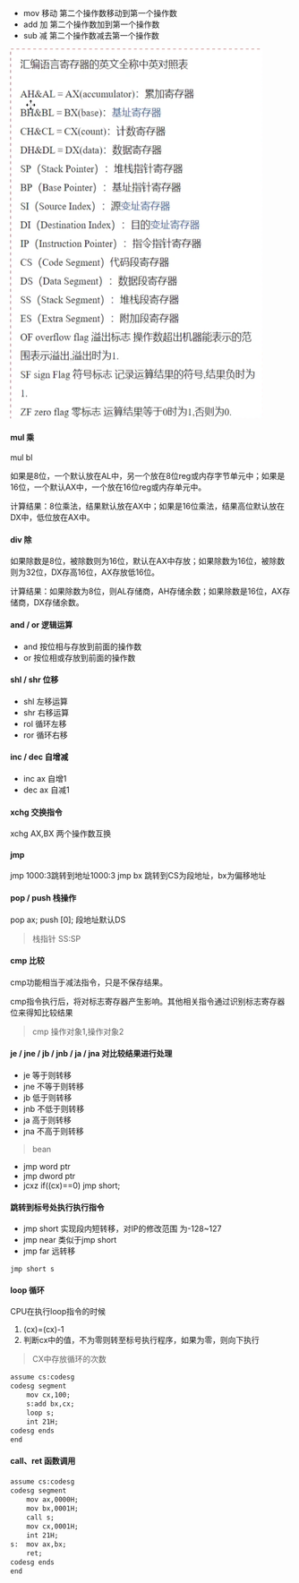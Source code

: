 *   mov 移动 第二个操作数移动到第一个操作数
*   add 加 第二个操作数加到第一个操作数
*   sub 减 第二个操作数减去第一个操作数

![image-20240208152202509](./assets/image-20240208152202509.png)

#### mul 乘

mul bl

如果是8位，一个默认放在AL中，另一个放在8位reg或内存字节单元中；如果是16位，一个默认AX中，一个放在16位reg或内存单元中。

计算结果：8位乘法，结果默认放在AX中；如果是16位乘法，结果高位默认放在DX中，低位放在AX中。

#### div 除

如果除数是8位，被除数则为16位，默认在AX中存放；如果除数为16位，被除数则为32位，DX存高16位，AX存放低16位。

计算结果：如果除数为8位，则AL存储商，AH存储余数；如果除数是16位，AX存储商，DX存储余数。

#### and / or 逻辑运算

*   and 按位相与存放到前面的操作数
*   or 按位相或存放到前面的操作数

#### shl / shr 位移

*   shl 左移运算
*   shr 右移运算
*   rol 循环左移
*   ror 循环右移

#### inc / dec 自增减

*   inc ax 自增1
*   dec ax 自减1

#### xchg 交换指令

xchg AX,BX 两个操作数互换

#### jmp

jmp 1000:3跳转到地址1000:3
jmp bx 跳转到CS为段地址，bx为偏移地址

#### pop / push 栈操作

pop ax;
push [0];  段地址默认DS

>   栈指针  SS:SP

#### cmp 比较

cmp功能相当于减法指令，只是不保存结果。

cmp指令执行后，将对标志寄存器产生影响。其他相关指令通过识别标志寄存器位来得知比较结果

>   cmp 操作对象1,操作对象2

#### je / jne / jb / jnb / ja / jna 对比较结果进行处理

*   je 等于则转移
*   jne 不等于则转移
*   jb 低于则转移
*   jnb 不低于则转移
*   ja 高于则转移
*   jna 不高于则转移

>   bean

*   jmp word ptr
*   jmp dword ptr
*   jcxz   if((cx)==0) jmp short;

#### 跳转到标号处执行执行指令

*   jmp short   实现段内短转移，对IP的修改范围 为-128\~127
*   jmp near    类似于jmp short
*   jmp far       远转移

~~~ assembly
jmp short s
~~~



#### loop 循环

CPU在执行loop指令的时候

1.   (cx)=(cx)-1
2.   判断cx中的值，不为零则转至标号执行程序，如果为零，则向下执行

>   CX中存放循环的次数

~~~ assembly
assume cs:codesg
codesg segment
	mov cx,100;
	s:add bx,cx;
	loop s;
	int 21H;
codesg ends
end
~~~

#### call、ret 函数调用

~~~ assembly
assume cs:codesg
codesg segment
	mov ax,0000H;
	mov bx,0001H;
	call s;
	mov cx,0001H;
	int 21H;
s:	mov ax,bx;
	ret;
codesg ends
end
~~~

